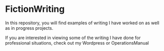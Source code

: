 # FictionWriting
In this repository, you will find examples of writing I have worked on as well as in progress projects.

If you are interested in viewing some of the writing I have done for professional situations, check out my Wordpress or OperationsManual
